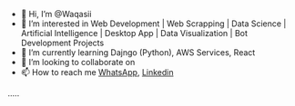- 👋 Hi, I’m @Waqasii
- 👀 I’m interested in Web Development | Web Scrapping | Data Science | Artificial Intelligence | Desktop App | Data Visualization 
      | Bot Development Projects
- 🌱 I’m currently learning Dajngo (Python), AWS Services, React
- 💞️ I’m looking to collaborate on 
- 📫 How to reach me 
  <a href="https://wa.me/923175417204">WhatsApp</a>,
  <a href="https://www.linkedin.com/in/muhammad-waqas-6ba499192">Linkedin</a>
  

<a>.....</a> 

<!---
Waqasii/Waqasii is a ✨ special ✨ repository because its `README.md` (this file) appears on your GitHub profile.
You can click the Preview link to take a look at your changes.
--->
